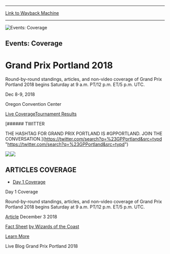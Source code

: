 
---
[Link to Wayback Machine](https://web.archive.org/web/20181208143941/https://magic.wizards.com/en/events/coverage/gppor18)

[_metadata_:generator]:- "Drupal 7 (http://drupal.org)"
[_metadata_:node]:- "1369551"
[_metadata_:source]:- "div-block-system-main"
[_metadata_:title]:- "Grand Prix Portland 2018"
[_metadata_:wayback_capture_timestamp]:- "2018-12-08 14:39:41"
[_metadata_:wayback_raw_url]:- "https://web.archive.org/web/20181208143941id_/https://magic.wizards.com/en/events/coverage/gppor18"
[_metadata_:wayback_url]:- "https://magic.wizards.com/en/events/coverage/gppor18"
---










![Events: Coverage](https://web.archive.org/web/20181208143003im_/https://magic.wizards.com/sites/mtg/files/GP_Portland_Header.jpg)




Events: Coverage
----------------


Grand Prix Portland 2018
========================




Round-by-round standings, articles, and non-video coverage of Grand Prix Portland 2018 begins Saturday at 9 a.m. PT/12 p.m. ET/5 p.m. UTC.






Dec 8-9, 2018


Oregon Convention Center














[Live Coverage](/en/events/coverage/gppor18)[Tournament Results](javascript:void(0);) 






[###### TWITTER


THE HASHTAG FOR GRAND PRIX PORTLAND IS #GPPORTLAND. JOIN THE CONVERSATION.](https://twitter.com/search?q=%23GPPortland&src=typd "https://twitter.com/search?q=%23GPPortland&src=typd")



[![](https://web.archive.org/web/20181206125425im_/https://magic.wizards.com/sites/mtg/files/MTGA_OB_1200x140.jpg)![](https://web.archive.org/web/20181206125426im_/https://magic.wizards.com/sites/mtg/files/MTGA_OB_400x800.jpg)](https://magic.wizards.com/mtgarena?utm_source=MTGEvents&utm_medium=Banner&utm_campaign=ArenaOB)



ARTICLES COVERAGE
-----------------




* [Day 1 Coverage](#tabs-0)


Day 1 Coverage



Round-by-round standings, articles, and non-video coverage of Grand Prix Portland 2018 begins Saturday at 9 a.m. PT/12 p.m. ET/5 p.m. UTC.








[Article](/en/events/coverage/gppor18/fact-sheet)
 December 3 2018 


[Fact Sheet](/en/events/coverage/gppor18/fact-sheet)
[by Wizards of the Coast](/en/events/coverage/gppor18/fact-sheet)


[Learn More](/en/events/coverage/gppor18/fact-sheet)
















Live Blog Grand Prix Portland 2018
 








